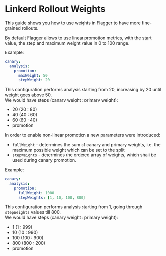 # Linkerd Rollout Weights

This guide shows you how to use weights in Flagger to have more fine-grained rollouts.  

By default Flagger allows to use linear promotion metrics, with the start value, the step and maximum weight value in 0 to 100 range.  

Example:
```yaml
canary:
  analysis:
    promotion:
      maxWeight: 50
      stepWeight: 20
```
This configuration performs analysis starting from 20, increasing by 20 until weight goes above 50.  
We would have steps (canary weight : primary weight):
* 20 (20 : 80)
* 40 (40 : 60)
* 60 (60 : 40)
* promotion

In order to enable non-linear promotion a new parameters were introduced:
* `fullWeight` - determines the sum of canary and primary weights, i.e. the maximum possible weight which can be set to the split
* `stepWeights` - determines the ordered array of weights, which shall be used during canary promotion.

Example:
```yaml
canary:
  analysis:
    promotion:
      fullWeight: 1000
      stepWeights: [1, 10, 100, 800]
```
This configuration performs analysis starting from 1, going through `stepWeights` values till 800.  
We would have steps (canary weight : primary weight):
* 1   (1 : 999)
* 10  (10 : 990)
* 100 (100 : 900)
* 800 (800 : 200)
* promotion
